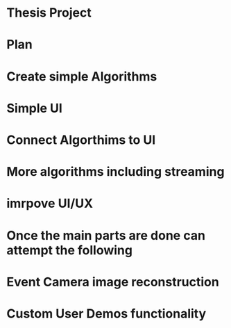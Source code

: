 # Thesis Project
# Plan
#   Create simple Algorithms
#   Simple UI
#   Connect Algorthims to UI
#   More algorithms including streaming
#   imrpove UI/UX

# Once the main parts are done can attempt the following
# Event Camera image reconstruction
# Custom User Demos functionality